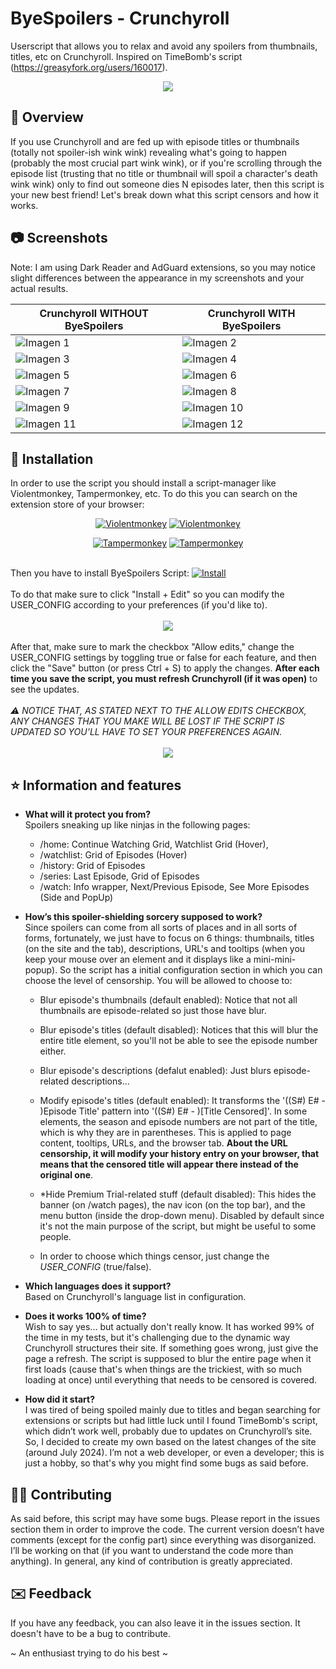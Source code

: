 # ByeSpoilers - Crunchyroll
Userscript that allows you to relax and avoid any spoilers from thumbnails, titles, etc on Crunchyroll. Inspired on TimeBomb's script (https://greasyfork.org/users/160017).  

<div align="center">
    <picture>
        <img src="assets-images/logo_feature.jpg">
    </picture>
</div>

## 📖 Overview
If you use Crunchyroll and are fed up with episode titles or thumbnails (totally not spoiler-ish wink wink) revealing what's going to happen (probably the most crucial part wink wink), or if you're scrolling through the episode list (trusting that no title or thumbnail will spoil a character's death wink wink) only to find out someone dies N episodes later, then this script is your new best friend! Let's break down what this script censors and how it works.

## 📷 Screenshots
Note: I am using Dark Reader and AdGuard extensions, so you may notice slight differences between the appearance in my screenshots and your actual results.

| Crunchyroll WITHOUT ByeSpoilers | Crunchyroll WITH ByeSpoilers |
|--------------------------------------------|-----------------------------------------|
| ![Imagen 1](assets-images/01_without.jpg) | ![Imagen 2](assets-images/02_with.jpg) |
| ![Imagen 3](assets-images/02_without.jpg) | ![Imagen 4](assets-images/02_with.jpg) |
| ![Imagen 5](assets-images/03_without.jpg) | ![Imagen 6](assets-images/03_with.jpg) |
| ![Imagen 7](assets-images/04_without.jpg) | ![Imagen 8](assets-images/04_with.jpg) |
| ![Imagen 9](assets-images/05_1_without.jpg) | ![Imagen 10](assets-images/05_2_with.jpg) |
| ![Imagen 11](assets-images/05_2_without.jpg) | ![Imagen 12](assets-images/05_2_with.jpg) |

## 📂 Installation
<p>In order to use the script you should install a script-manager like Violentmonkey, Tampermonkey, etc. To do this you can search on the extension store of your browser:</p>

 <div align="center">   
     
[![Violentmonkey](https://img.shields.io/static/v1?label=Violentmonkey&message=for%20Chrome&color=brightgreen&logo=googlechrome&logoColor=white)](https://chrome.google.com/webstore/detail/violentmonkey/dhdgffkkebhmkfjojejmpbldmpobfkfo)   [![Violentmonkey](https://img.shields.io/static/v1?label=Violentmonkey&message=for%20Firefox&color=orange&logo=firefox&logoColor=white)](https://addons.mozilla.org/en-US/firefox/addon/violentmonkey/)
 </div>

 <div align="center">   
     
[![Tampermonkey](https://img.shields.io/static/v1?label=Tampermonkey&message=for%20Chrome&color=brightgreen&logo=googlechrome&logoColor=white)](https://chrome.google.com/webstore/detail/tampermonkey/dhdgffkkebhmkfjojejmpbldmpobfkfo)   [![Tampermonkey](https://img.shields.io/static/v1?label=Tampermonkey&message=for%20Firefox&color=orange&logo=firefox&logoColor=white)](https://addons.mozilla.org/en-US/firefox/addon/tampermonkey/)
 </div>

<br>
Then you have to install ByeSpoilers Script: <a href="https://github.com/zAlfok/ByeSpoilers-Crunchyroll/raw/master/scripts/byeSpoilers_Crunchyroll.user.js" target="_blank">
  <img src="https://img.shields.io/badge/Install-ByeSpoilers-brightgreen" alt="Install">
</a>
<br><br>
To do that make sure to click "Install + Edit" so you can modify the USER_CONFIG according to your preferences (if you'd like to).
<br><br>
<div align="center">
    <picture>
        <img src="assets-images/install_01.jpg">
    </picture>
</div>
<br>
After that, make sure to mark the checkbox "Allow edits," change the USER_CONFIG settings by toggling true or false for each feature, and then click the "Save" button (or press Ctrl + S) to apply the changes. <b>After each time you save the script, you must refresh Crunchyroll (if it was open)</b> to see the updates.<br><br>
<em>⚠️ NOTICE THAT, AS STATED NEXT TO THE ALLOW EDITS CHECKBOX, ANY CHANGES THAT YOU MAKE WILL BE LOST IF THE SCRIPT IS UPDATED SO YOU'LL HAVE TO SET YOUR PREFERENCES AGAIN.</em>
<br><br>
<div align="center">
    <picture>
        <img src="assets-images/install_02.jpg">
    </picture>
</div>

## ⭐ Information and features
- <b>What will it protect you from?</b><br> 
Spoilers sneaking up like ninjas in the following pages:
    - /home: Continue Watching Grid, Watchlist Grid (Hover),
    - /watchlist: Grid of Episodes (Hover)
    - /history: Grid of Episodes
    - /series: Last Episode, Grid of Episodes
    - /watch: Info wrapper, Next/Previous Episode, See More Episodes (Side and PopUp)

- <b>How’s this spoiler-shielding sorcery supposed to work?</b><br>
Since spoilers can come from all sorts of places and in all sorts of forms, fortunately, we just have to focus on 6 things: thumbnails, titles (on the site and the tab), descriptions, URL's and tooltips (when you keep your mouse over an element and it displays like a mini-mini-popup). So the script has a initial configuration section in which you can choose the level of censorship. You will be allowed to choose to:
    - Blur episode's thumbnails (default enabled): Notice that not all thumbnails are episode-related so just those have blur.
    - Blur episode's titles (default disabled): Notices that this will blur the entire title element, so you'll not be able to see the episode number either.
    - Blur episode's descriptions (defalut enabled): Just blurs episode-related descriptions...
    - Modify episode's titles (default enabled): It transforms the '((S#) E# - )Episode Title' pattern into '((S#) E# - )[Title Censored]'. In some elements, the season and episode numbers are not part of the title, which is why they are in parentheses. This is applied to page content, tooltips, URLs, and the browser tab. **About the URL censorship, it will modify your history entry on your browser, that means that the censored title will appear there instead of the original one**.
    - *Hide Premium Trial-related stuff (default disabled): This hides the banner (on /watch pages), the nav icon (on the top bar), and the menu button (inside the drop-down menu). Disabled by default since it's not the main purpose of the script, but might be useful to some people.

    - In order to choose which things censor, just change the <em>USER_CONFIG</em> (true/false).
    
- <b>Which languages does it support?</b><br>
Based on Crunchyroll's language list in configuration.

- <b>Does it works 100% of time?</b><br>
Wish to say yes... but actually don't really know. It has worked 99% of the time in my tests, but it's challenging due to the dynamic way Crunchyroll structures their site. If something goes wrong, just give the page a refresh. The script is supposed to blur the entire page when it first loads (cause that's when things are the trickiest, with so much loading at once) until everything that needs to be censored is covered.

- <b>How did it start?</b><br>
I was tired of being spoiled mainly due to titles and began searching for extensions or scripts but had little luck until I found TimeBomb's script, which didn’t work well, probably due to updates on Crunchyroll’s site. So, I decided to create my own based on the latest changes of the site (around July 2024). I’m not a web developer, or even a developer; this is just a hobby, so that's why you might find some bugs as said before. 

## 🧑‍💻 Contributing
As said before, this script may have some bugs. Please report in the issues section them in order to improve the code. The current version doesn’t have comments (except for the config part) since everything was disorganized. I’ll be working on that (if you want to understand the code more than anything).
In general, any kind of contribution is greatly appreciated.

## ✉️ Feedback
If you have any feedback, you can also leave it in the issues section. It doesn't have to be a bug to contribute.

~ An enthusiast trying to do his best ~


